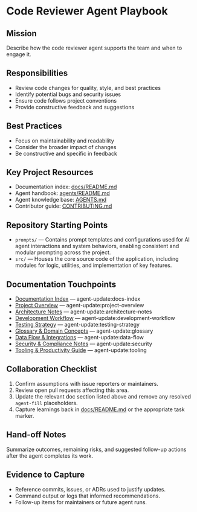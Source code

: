 <!-- agent-update:start:agent-code-reviewer -->
# Code Reviewer Agent Playbook

## Mission
Describe how the code reviewer agent supports the team and when to engage it.

## Responsibilities
- Review code changes for quality, style, and best practices
- Identify potential bugs and security issues
- Ensure code follows project conventions
- Provide constructive feedback and suggestions

## Best Practices
- Focus on maintainability and readability
- Consider the broader impact of changes
- Be constructive and specific in feedback

## Key Project Resources
- Documentation index: [docs/README.md](../docs/README.md)
- Agent handbook: [agents/README.md](./README.md)
- Agent knowledge base: [AGENTS.md](../AGENTS.md)
- Contributor guide: [CONTRIBUTING.md](../CONTRIBUTING.md)

## Repository Starting Points
- `prompts/` — Contains prompt templates and configurations used for AI agent interactions and system behaviors, enabling consistent and modular prompting across the project.
- `src/` — Houses the core source code of the application, including modules for logic, utilities, and implementation of key features.

## Documentation Touchpoints
- [Documentation Index](../docs/README.md) — agent-update:docs-index
- [Project Overview](../docs/project-overview.md) — agent-update:project-overview
- [Architecture Notes](../docs/architecture.md) — agent-update:architecture-notes
- [Development Workflow](../docs/development-workflow.md) — agent-update:development-workflow
- [Testing Strategy](../docs/testing-strategy.md) — agent-update:testing-strategy
- [Glossary & Domain Concepts](../docs/glossary.md) — agent-update:glossary
- [Data Flow & Integrations](../docs/data-flow.md) — agent-update:data-flow
- [Security & Compliance Notes](../docs/security.md) — agent-update:security
- [Tooling & Productivity Guide](../docs/tooling.md) — agent-update:tooling

<!-- agent-readonly:guidance -->
## Collaboration Checklist
1. Confirm assumptions with issue reporters or maintainers.
2. Review open pull requests affecting this area.
3. Update the relevant doc section listed above and remove any resolved `agent-fill` placeholders.
4. Capture learnings back in [docs/README.md](../docs/README.md) or the appropriate task marker.

## Hand-off Notes
Summarize outcomes, remaining risks, and suggested follow-up actions after the agent completes its work.

## Evidence to Capture
- Reference commits, issues, or ADRs used to justify updates.
- Command output or logs that informed recommendations.
- Follow-up items for maintainers or future agent runs.
<!-- agent-update:end -->
